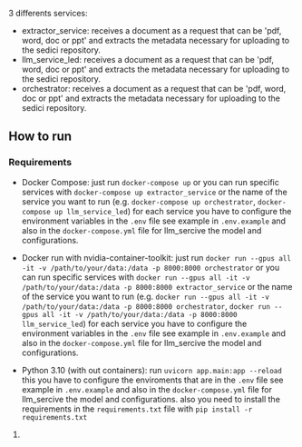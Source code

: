 3 differents services:

- extractor_service: receives a document as a request that can be 'pdf, word, doc or ppt' and extracts the metadata necessary for uploading to the sedici repository.
- llm_service_led: receives a document as a request that can be 'pdf, word, doc or ppt' and extracts the metadata necessary for uploading to the sedici repository.
- orchestrator: receives a document as a request that can be 'pdf, word, doc or ppt' and extracts the metadata necessary for uploading to the sedici repository.

## How to run

### Requirements


- Docker Compose: just run `docker-compose up` or you can run specific services with `docker-compose up extractor_service` or the name of the service you want to run (e.g. `docker-compose up orchestrator`, `docker-compose up llm_service_led`) for each service you have to configure the environment variables in the `.env` file see example in `.env.example` and also in the `docker-compose.yml` file for llm_sercive  the model and configurations.

- Docker run with nvidia-container-toolkit: just run `docker run --gpus all -it -v /path/to/your/data:/data -p 8000:8000 orchestrator` or you can run specific services with `docker run --gpus all -it -v /path/to/your/data:/data -p 8000:8000 extractor_service` or the name of the service you want to run (e.g. `docker run --gpus all -it -v /path/to/your/data:/data -p 8000:8000 orchestrator`, `docker run --gpus all -it -v /path/to/your/data:/data -p 8000:8000 llm_service_led`) for each service you have to configure the environment variables in the `.env` file see example in `.env.example` and also in the `docker-compose.yml` file for llm_sercive  the model and configurations.

- Python 3.10 (with out containers): run `uvicorn app.main:app --reload` this you have to configure the enviroments that are in the `.env` file see example in `.env.example` and also in the `docker-compose.yml` file for llm_sercive  the model and configurations. also you need to install the requirements in the `requirements.txt` file with `pip install -r requirements.txt`

1.